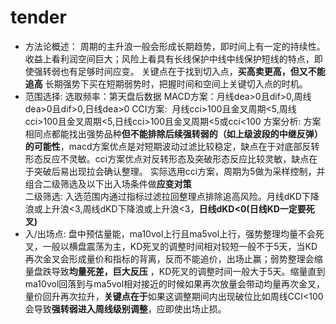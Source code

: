 # tender
* 方法论概述：
周期的主升浪一般会形成长期趋势，即时间上有一定的持续性。收益上看利润空间巨大；风险上看具有长线保护中线中线保护短线的特点，即使强转弱也有足够时间应变。
关键点在于找到切入点，**买高卖更高，但又不能追高** 长期强势下买在短期弱势时，把握时间和空间上关键切入点的时机。
* 范围选择:
选取频率：第天盘后数据
MACD方案：月线dea>0且dif>0,周线dea>0且dif>0,日线dea>0
CCI方案:  月线cci>100且金叉周期<5,周线cci>100且金叉周期<5,日线cci>100且金叉周期<5或cci<100
方案分析: 方案相同点都能找出强势品种**但不能排除后续强转弱的（如上级波段的中继反弹）的可能性**，macd方案优点是对短期波动过滤比较稳定，缺点在于对底部反转形态反应不灵敏。cci方案优点对反转形态及突破形态反应比较灵敏，缺点在于突破后易出现拉会确认整理。
实际选用cci方案，周期为5做为采样控制，并组合二级筛选及以下出入场条件做**应变对策**<br>
二级筛选: 入选范围内通过指标过滤拉回整理点排除追高风险。月线dKD下降浪或上升浪<3,周线dKD下降浪或上升浪<3，**日线dKD<0(日线KD一定要死叉)**
* 入/出场点: 盘中预估量能，ma10vol上行且ma5vol上行，强势整理均量不会死叉，一般以横盘震荡为主，KD死叉的调整时间相对较短一般不于5天，当KD再次金叉会形成量价和指标的背离，反而不能追价，出场止赢；弱势整理会缩量盘跌导致**均量死差，巨大反压** ，KD死叉的调整时间一般大于5天。缩量直到ma10vol回落到与ma5vol相对接近的时候如果再次放量会带动均量再次金叉，量价回升再次拉升，**关键点在于**如果这调整期间内出现破位比如周线CCI<100会导致**强转弱进入周线级别调整**，应即使出场止损。

